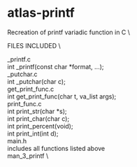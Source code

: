# atlas-printf
Recreation of printf variadic function in C \


FILES INCLUDED \

_printf.c \
	int _printf(const char *format, ...); \
_putchar.c \
	int _putchar(char c); \
get_print_func.c \
	int get_print_func(char t, va_list args); \
print_func.c \
	int print_str(char *s); \
	int print_char(char c); \
	int print_percent(void); \
	int print_int(int d); \
main.h \
	includes all functions listed above \
man_3_printf \
